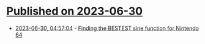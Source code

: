 # [Published on 2023-06-30](index.md)

* [2023-06-30, 04:57:04](https://lobste.rs/s/t92n0w/finding_bestest_sine_function_for) - [Finding the BESTEST sine function for Nintendo 64](http://blog.sesse.net/blog/tech/2023-06-29-23-16_finding_the_bestest_sine_function_for_nintendo_64.html)
